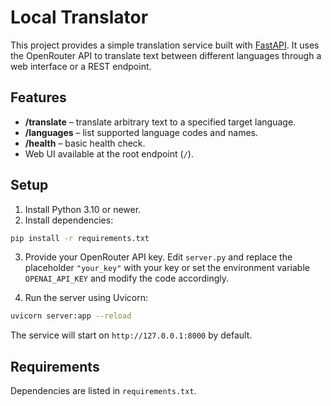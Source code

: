 # Local Translator

This project provides a simple translation service built with [FastAPI](https://fastapi.tiangolo.com/). It uses the OpenRouter API to translate text between different languages through a web interface or a REST endpoint.

## Features

- **/translate** – translate arbitrary text to a specified target language.
- **/languages** – list supported language codes and names.
- **/health** – basic health check.
- Web UI available at the root endpoint (`/`).

## Setup

1. Install Python 3.10 or newer.
2. Install dependencies:

```bash
pip install -r requirements.txt
```

3. Provide your OpenRouter API key. Edit `server.py` and replace the placeholder `"your_key"` with your key or set the environment variable `OPENAI_API_KEY` and modify the code accordingly.

4. Run the server using Uvicorn:

```bash
uvicorn server:app --reload
```

The service will start on `http://127.0.0.1:8000` by default.

## Requirements

Dependencies are listed in `requirements.txt`.

